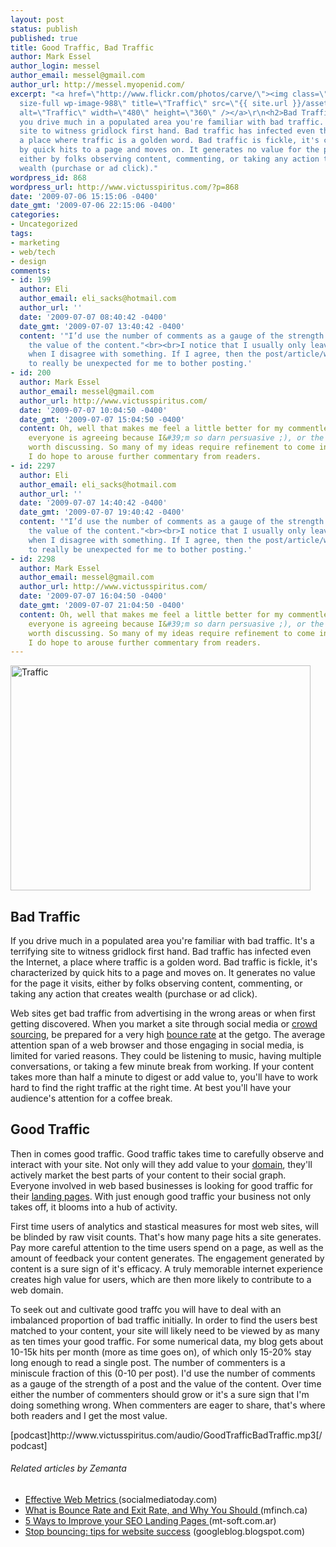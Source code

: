 ```yaml
---
layout: post
status: publish
published: true
title: Good Traffic, Bad Traffic
author: Mark Essel
author_login: messel
author_email: messel@gmail.com
author_url: http://messel.myopenid.com/
excerpt: "<a href=\"http://www.flickr.com/photos/carve/\"><img class=\"aligncenter
  size-full wp-image-988\" title=\"Traffic\" src=\"{{ site.url }}/assets/2009/07/Traffic.jpg\"
  alt=\"Traffic\" width=\"480\" height=\"360\" /></a>\r\n<h2>Bad Traffic</h2>\r\nIf
  you drive much in a populated area you're familiar with bad traffic. It's a terrifying
  site to witness gridlock first hand. Bad traffic has infected even the Internet,
  a place where traffic is a golden word. Bad traffic is fickle, it's characterized
  by quick hits to a page and moves on. It generates no value for the page it visits,
  either by folks observing content, commenting, or taking any action that creates
  wealth (purchase or ad click)."
wordpress_id: 868
wordpress_url: http://www.victusspiritus.com/?p=868
date: '2009-07-06 15:15:06 -0400'
date_gmt: '2009-07-06 22:15:06 -0400'
categories:
- Uncategorized
tags:
- marketing
- web/tech
- design
comments:
- id: 199
  author: Eli
  author_email: eli_sacks@hotmail.com
  author_url: ''
  date: '2009-07-07 08:40:42 -0400'
  date_gmt: '2009-07-07 13:40:42 -0400'
  content: '"I’d use the number of comments as a gauge of the strength of a post and
    the value of the content."<br><br>I notice that I usually only leave comments
    when I disagree with something. If I agree, then the post/article/whatever has
    to really be unexpected for me to bother posting.'
- id: 200
  author: Mark Essel
  author_email: messel@gmail.com
  author_url: http://www.victusspiritus.com/
  date: '2009-07-07 10:04:50 -0400'
  date_gmt: '2009-07-07 15:04:50 -0400'
  content: Oh, well that makes me feel a little better for my commentless posts. Either
    everyone is agreeing because I&#39;m so darn persuasive ;), or the message isn&#39;t
    worth discussing. So many of my ideas require refinement to come into practice.
    I do hope to arouse further commentary from readers.
- id: 2297
  author: Eli
  author_email: eli_sacks@hotmail.com
  author_url: ''
  date: '2009-07-07 14:40:42 -0400'
  date_gmt: '2009-07-07 19:40:42 -0400'
  content: '"I’d use the number of comments as a gauge of the strength of a post and
    the value of the content."<br><br>I notice that I usually only leave comments
    when I disagree with something. If I agree, then the post/article/whatever has
    to really be unexpected for me to bother posting.'
- id: 2298
  author: Mark Essel
  author_email: messel@gmail.com
  author_url: http://www.victusspiritus.com/
  date: '2009-07-07 16:04:50 -0400'
  date_gmt: '2009-07-07 21:04:50 -0400'
  content: Oh, well that makes me feel a little better for my commentless posts. Either
    everyone is agreeing because I&#39;m so darn persuasive ;), or the message isn&#39;t
    worth discussing. So many of my ideas require refinement to come into practice.
    I do hope to arouse further commentary from readers.
---
```

<p><a href="http://www.flickr.com/photos/carve/"><img class="aligncenter size-full wp-image-988" title="Traffic" src="{{ site.url }}/assets/2009/07/Traffic.jpg" alt="Traffic" width="480" height="360" /></a></p>
<h2>Bad Traffic</h2>
<p>If you drive much in a populated area you're familiar with bad traffic. It's a terrifying site to witness gridlock first hand. Bad traffic has infected even the Internet, a place where traffic is a golden word. Bad traffic is fickle, it's characterized by quick hits to a page and moves on. It generates no value for the page it visits, either by folks observing content, commenting, or taking any action that creates wealth (purchase or ad click).<a id="more"></a><a id="more-868"></a></p>
<p>Web sites get bad traffic from advertising in the wrong areas or when first getting discovered. When you market a site through social media or <a class="zem_slink" title="Crowdsourcing" rel="wikipedia" href="http://en.wikipedia.org/wiki/Crowdsourcing">crowd sourcing</a>, be prepared for a very high <a class="zem_slink" title="Bounce rate" rel="wikipedia" href="http://en.wikipedia.org/wiki/Bounce_rate">bounce rate</a> at the getgo. The average attention span of a web browser and those engaging in social media, is limited for varied reasons. They could be listening to music, having multiple conversations, or taking a few minute break from working. If your content takes more than half a minute to digest or add value to, you'll have to work hard to find the right traffic at the right time. At best you'll have your audience's attention for a coffee break.</p>
<h2>Good Traffic</h2>
<p>Then in comes good traffic. Good traffic takes time to carefully observe and interact with your site. Not only will they add value to your <a class="zem_slink" title="Domain name" rel="wikipedia" href="http://en.wikipedia.org/wiki/Domain_name">domain</a>, they'll actively market the best parts of your content to their social graph. Everyone involved in web based businesses is looking for good traffic for their <a class="zem_slink" title="Landing page" rel="wikipedia" href="http://en.wikipedia.org/wiki/Landing_page">landing pages</a>. With just enough good traffic your business not only takes off, it blooms into a hub of activity.</p>
<p>First time users of analytics and stastical measures for most web sites, will be blinded by raw visit counts. That's how many page hits a site generates. Pay more careful attention to the time users spend on a page, as well as the amount of feedback your content generates. The engagement generated by content is a sure sign of it's efficacy. A truly memorable internet experience creates high value for users, which are then more likely to contribute to a web domain.</p>
<p>To seek out and cultivate good traffc you will have to deal with an imbalanced proportion of bad traffic initially. In order to find the users best matched to your content, your site will likely need to be viewed by as many as ten times your good traffic. For some numerical data, my blog gets about 10-15k hits per month (more as time goes on), of which only 15-20% stay long enough to read a single post. The number of commenters is a miniscule fraction of this (0-10 per post). I'd use the number of comments as a gauge of the strength of a post and the value of the content. Over time either the number of commenters should grow or it's a sure sign that I'm doing something wrong. When commenters are eager to share, that's where both readers and I get the most value.</p>
<p>[podcast]http://www.victusspiritus.com/audio/GoodTrafficBadTraffic.mp3[/podcast]</p>
<h6 class="zemanta-related-title" style="font-size: 1em;">Related articles by Zemanta</h6>
<ul class="zemanta-article-ul">
<li class="zemanta-article-ul-li"><a href="http://www.socialmediatoday.com/SMC/99007"> Effective Web Metrics </a> (socialmediatoday.com)</li>
<li class="zemanta-article-ul-li"><a href="http://www.mfinch.ca/blog/bounce-rate-and-exit-rate"> What is Bounce Rate and Exit Rate, and Why You Should </a> (mfinch.ca)</li>
<li class="zemanta-article-ul-li"><a href="http://www.mt-soft.com.ar/2009/06/27/5-ways-to-improve-your-seo-landing-pages/"> 5 Ways to Improve your SEO Landing Pages </a> (mt-soft.com.ar)</li>
<li class="zemanta-article-ul-li"><a href="http://googleblog.blogspot.com/2009/02/stop-bouncing-tips-for-website-success.html">Stop bouncing: tips for website success</a> (googleblog.blogspot.com)</li>
</ul>

